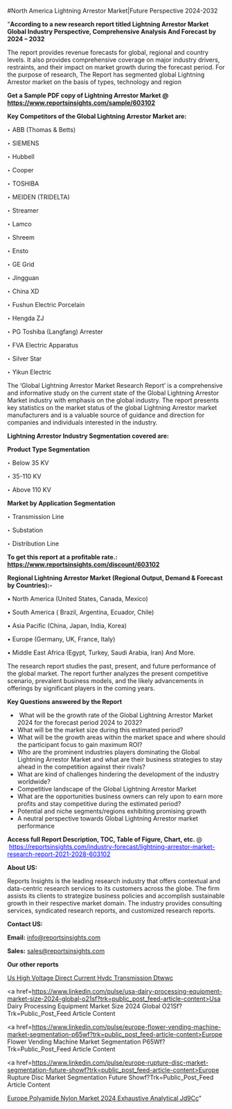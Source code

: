 #North America Lightning Arrestor Market|Future Perspective 2024-2032

"<strong>According to a new research report titled Lightning Arrestor Market Global Industry Perspective, Comprehensive Analysis And Forecast by 2024 – 2032</strong>

The report provides revenue forecasts for global, regional and country levels. It also provides comprehensive coverage on major industry drivers, restraints, and their impact on market growth during the forecast period. For the purpose of research, The Report has segmented global Lightning Arrestor market on the basis of types, technology and region

<strong>Get a Sample PDF copy of Lightning Arrestor Market </strong><strong>@<a href=https://www.reportsinsights.com/sample/603102 style=color:#0000ff;> https://www.reportsinsights.com/sample/603102</a></strong></font>

<strong>Key Competitors of the Global Lightning Arrestor Market are:</strong>

‣ ABB (Thomas & Betts)

‣ SIEMENS

‣ Hubbell

‣ Cooper

‣ TOSHIBA

‣ MEIDEN (TRIDELTA)

‣ Streamer

‣ Lamco

‣ Shreem

‣ Ensto

‣ GE Grid

‣ Jingguan

‣ China XD

‣ Fushun Electric Porcelain

‣ Hengda ZJ

‣ PG Toshiba (Langfang) Arrester

‣ FVA Electric Apparatus

‣ Silver Star

‣ Yikun Electric

The ‘Global Lightning Arrestor Market Research Report’ is a comprehensive and informative study on the current state of the Global Lightning Arrestor Market industry with emphasis on the global industry. The report presents key statistics on the market status of the global Lightning Arrestor market manufacturers and is a valuable source of guidance and direction for companies and individuals interested in the industry.

<strong>Lightning Arrestor Industry Segmentation covered are:</strong>

<strong>Product Type Segmentation</strong>

‣ Below 35 KV

‣ 35-110 KV

‣ Above 110 KV

<strong>Market by Application Segmentation</strong>

‣ Transmission Line

‣ Substation

‣ Distribution Line

<strong>To get this report at a profitable rate.: <a href=https://www.reportsinsights.com/discount/603102 style=color:#0000ff;>https://www.reportsinsights.com/discount/603102</a></strong></font>

<strong>Regional Lightning Arrestor Market (Regional Output, Demand &amp; Forecast by Countries):-</strong>

• North America (United States, Canada, Mexico)

• South America ( Brazil, Argentina, Ecuador, Chile)

• Asia Pacific (China, Japan, India, Korea)

• Europe (Germany, UK, France, Italy)

• Middle East Africa (Egypt, Turkey, Saudi Arabia, Iran) And More.

The research report studies the past, present, and future performance of the global market. The report further analyzes the present competitive scenario, prevalent business models, and the likely advancements in offerings by significant players in the coming years.

<strong>Key Questions answered by the Report</strong>
<ul>
  <li> What will be the growth rate of the Global Lightning Arrestor Market 2024 for the forecast period 2024 to 2032?</li>
  <li>What will be the market size during this estimated period?</li>
  <li>What will be the growth areas within the market space and where should the participant focus to gain maximum ROI?</li>
  <li>Who are the prominent industries players dominating the Global Lightning Arrestor Market and what are their business strategies to stay ahead in the competition against their rivals?</li>
  <li>What are kind of challenges hindering the development of the industry worldwide?</li>
  <li>Competitive landscape of the Global Lightning Arrestor Market</li>
  <li>What are the opportunities business owners can rely upon to earn more profits and stay competitive during the estimated period?</li>
  <li>Potential and niche segments/regions exhibiting promising growth</li>
  <li>A neutral perspective towards Global Lightning Arrestor market performance</li>
</ul>
<strong>Access full Report Description, TOC, Table of Figure, Chart, etc. </strong>@  <a href=https://reportsinsights.com/industry-forecast/lightning-arrestor-market-research-report-2021-2028-603102 style=color:#0000ff;>https://reportsinsights.com/industry-forecast/lightning-arrestor-market-research-report-2021-2028-603102</a></font>

<strong><strong>About US</strong>:</strong>

Reports Insights is the leading research industry that offers contextual and data-centric research services to its customers across the globe. The firm assists its clients to strategize business policies and accomplish sustainable growth in their respective market domain. The industry provides consulting services, syndicated research reports, and customized research reports.

<strong>Contact US:</strong>

<p class=""""><b>Email:</b> <a href=mailto:info@reportsinsights.com>info@reportsinsights.com</a></p>
<p class=""""><b>Sales:</b> <a href=mailto:sales@reportsinsights.com>sales@reportsinsights.com</a></p>

<strong>Our other reports</strong>

<a href=https://www.linkedin.com/pulse/us-high-voltage-direct-current-hvdc-transmission-dtwwc/>Us High Voltage Direct Current Hvdc Transmission Dtwwc</a>

<a href=https://www.linkedin.com/pulse/usa-dairy-processing-equipment-market-size-2024-global-o21sf?trk=public_post_feed-article-content>Usa Dairy Processing Equipment Market Size 2024 Global O21Sf?Trk=Public_Post_Feed Article Content</a>

<a href=https://www.linkedin.com/pulse/europe-flower-vending-machine-market-segmentation-p65wf?trk=public_post_feed-article-content>Europe Flower Vending Machine Market Segmentation P65Wf?Trk=Public_Post_Feed Article Content</a>

<a href=https://www.linkedin.com/pulse/europe-rupture-disc-market-segmentation-future-showf?trk=public_post_feed-article-content>Europe Rupture Disc Market Segmentation Future Showf?Trk=Public_Post_Feed Article Content</a>

<a href=https://www.linkedin.com/pulse/europe-polyamide-nylon-market-2024-exhaustive-analytical-jd9cc/>Europe Polyamide Nylon Market 2024 Exhaustive Analytical Jd9Cc</a>"
